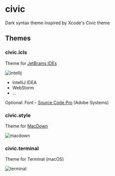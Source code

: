 # civic
Dark syntax theme inspired by Xcode's Civic theme

## Themes

### civic.icls

Theme for [JetBrains IDEs](http://jetbrains.com)

![intellij](https://cloud.githubusercontent.com/assets/6899256/25715475/e73d5f98-30fb-11e7-859f-d5135519c90f.png)

* IntelliJ IDEA
* WebStorm
* ...

Optional: Font - [Source Code Pro](https://adobe-fonts.github.io/source-code-pro/) (Adobe Systems)

### civic.style

Theme for [MacDown](http://macdown.uranusjr.com)

![macdown](https://cloud.githubusercontent.com/assets/6899256/25715477/e7442e2c-30fb-11e7-85ee-a8bf6e8dc004.png)

### civic.terminal

Theme for Terminal (macOS)

![terminal](https://cloud.githubusercontent.com/assets/6899256/25715476/e73e3f44-30fb-11e7-9698-903f22f01f23.png)